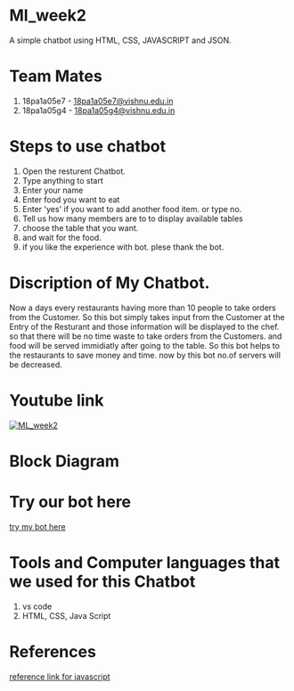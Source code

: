 # Ml_week2
A simple chatbot using HTML, CSS, JAVASCRIPT and JSON.

# Team Mates
1) 18pa1a05e7 - 18pa1a05e7@vishnu.edu.in
2) 18pa1a05g4 - 18pa1a05g4@vishnu.edu.in

# Steps to use chatbot
1) Open the resturent Chatbot.
2) Type anything to start
3) Enter your name 
4) Enter food you want to eat
5) Enter 'yes' if you want to add another food item. or type no.
6) Tell us how many members are to to display available tables
7) choose the table that you want.
8) and wait for the food.
9) if you like the experience with bot. plese thank the bot.

# Discription of My Chatbot.
 Now a days every restaurants having more than 10 people to take orders from the Customer. So this bot simply takes input from the Customer at the Entry of the Resturant and those information will be displayed to the chef. so that there will be no time waste to take orders from the Customers. and food will be served immidiatly after going to the table.
 So this bot helps to the restaurants to save money and time. now by this bot no.of servers will be decreased.
# Youtube link 

[![ML_week2](https://img.youtube.com/vi/WCSz0R_Io8s/0.jpg)](https://www.youtube.com/watch?v=WCSz0R_Io8s)

# Block Diagram
# Try our bot here
[try my bot here](https://MLweek2.kalesha.repl.co)

# Tools and Computer languages that we used for this Chatbot
1) vs code
2) HTML, CSS, Java Script

# References
[reference link for javascript](https://www.w3schools.com/js/DEFAULT.asp)
